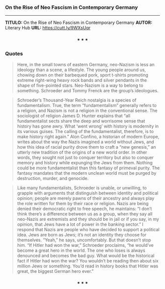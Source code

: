 ### On the Rise of Neo Fascism in Contemporary Germany
---
**TITULO:** On the Rise of Neo Fascism in Contemporary Germany
**AUTOR:** Literary Hub
**URL:** https://cutt.ly/9WXsUqr

<div align='center'>
   <h3> * * * </h3>
</div>

### Quotes

>Here, in the small towns of eastern Germany, neo-Nazism is less an ideology than a scene, a lifestyle. The young people around us, chowing down on their barbequed pork, sport t-shirts promoting extreme right-wing heavy rock bands and silver pendants in the shape of five-pointed stars. Neo-Nazism is a way to belong to something. Schroeder and Tommy Frenck are the group’s ideologues.

>Schroeder’s Thousand-Year Reich nostalgia is a species of fundamentalism. True, the term “fundamentalism” generally refers to a religion, and Nazism is not a religion in the conventional sense. The sociologist of religion James D. Hunter explains that “all fundamentalist sects share the deep and worrisome sense that history has gone awry. What ‘went wrong’ with history is modernity in its various guises. The calling of the fundamentalist, therefore, is to make history right again.” Alon Confino, a historian of modern Europe, writes about the way the Nazis imagined a world without Jews, and how this idea of racial purity drove them to craft a “new genesis,” an utterly new tradition of the origins of a new world order. In other words, they sought not just to conquer territory but also to conquer memory and history while expunging the Jews from them. Nothing could be more fundamentalist than this fantasy of primeval purity. The fantasy mandates that the modern unclean world must be purged by destruction, murder, and genocide.

>Like many fundamentalists, Schroeder is unable, or unwilling, to grapple with arguments that distinguish between identity and political opinion; people are merely pawns of their ancestry and always play the role written for them by their race or religion. Nazis are being denied their democratic right to free speech, he maintains: “I don’t think there’s a difference between us as a group, when they say all neo-Nazis are extremists and they should be in jail or if you say, in my opinion, that Jews have a lot of power in the banking sector.” I respond that Nazis are people who have decided to support a political idea. Jews are born as Jews; it’s not an identity they choose for themselves. “Yeah,” he says, uncomfortably. But that doesn’t stop him. “If Hitler had won the war,” Schroeder proclaims, “he would’ve become a great hero in the world. The one who loses is always denounced and becomes the bad guy. What would be the historical fact if Hitler had won the war? You wouldn’t be reading then about six million Jews or something. You’d read in history books that Hitler was great, the biggest German hero ever.”
	
<div align='center'>
   <h3> * * * </h3>
</div>
